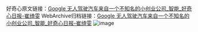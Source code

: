 好奇心原文链接：[Google 无人驾驶汽车来自一个不知名的小创业公司_智能_好奇心日报-崔绮雯](https://www.qdaily.com/articles/4008.html)
WebArchive归档链接：[Google 无人驾驶汽车来自一个不知名的小创业公司_智能_好奇心日报-崔绮雯](http://web.archive.org/web/20190623153420/https://www.qdaily.com/articles/4008.html)
![image](http://ww3.sinaimg.cn/large/007d5XDply1g3vdt62flmj30u0447e81)